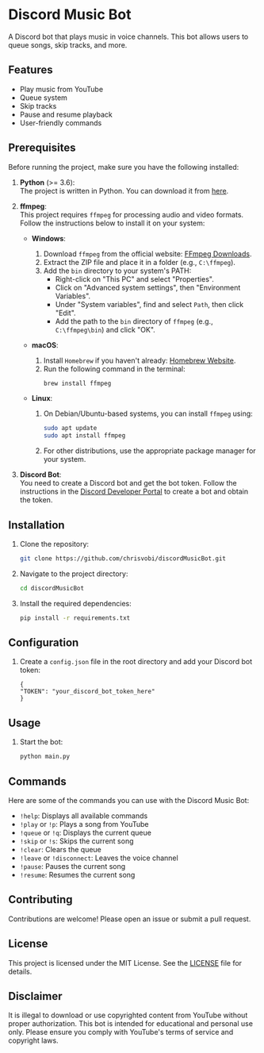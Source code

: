 # Discord Music Bot

A Discord bot that plays music in voice channels. This bot allows users to queue songs, skip tracks, and more.

## Features

- Play music from YouTube
- Queue system
- Skip tracks
- Pause and resume playback
- User-friendly commands

## Prerequisites

Before running the project, make sure you have the following installed:

1. **Python** (>= 3.6):  
    The project is written in Python. You can download it from [here](https://www.python.org/downloads/).

2. **ffmpeg**:  
    This project requires `ffmpeg` for processing audio and video formats. Follow the instructions below to install it on your system:

    - **Windows**:
      1. Download `ffmpeg` from the official website: [FFmpeg Downloads](https://ffmpeg.org/download.html).
      2. Extract the ZIP file and place it in a folder (e.g., `C:\ffmpeg`).
      3. Add the `bin` directory to your system's PATH:
          - Right-click on "This PC" and select "Properties".
          - Click on "Advanced system settings", then "Environment Variables".
          - Under "System variables", find and select `Path`, then click "Edit".
          - Add the path to the `bin` directory of `ffmpeg` (e.g., `C:\ffmpeg\bin`) and click "OK".

    - **macOS**:
      1. Install `Homebrew` if you haven't already: [Homebrew Website](https://brew.sh).
      2. Run the following command in the terminal:
          ```bash
          brew install ffmpeg
          ```

    - **Linux**:
      1. On Debian/Ubuntu-based systems, you can install `ffmpeg` using:
          ```bash
          sudo apt update
          sudo apt install ffmpeg
          ```
      2. For other distributions, use the appropriate package manager for your system.

3. **Discord Bot**:  
    You need to create a Discord bot and get the bot token. Follow the instructions in the [Discord Developer Portal](https://discord.com/developers/docs/intro) to create a bot and obtain the token.

## Installation

1. Clone the repository:
    ```bash
    git clone https://github.com/chrisvobi/discordMusicBot.git
    ```
2. Navigate to the project directory:
    ```bash
    cd discordMusicBot
    ```
3. Install the required dependencies:
    ```bash
    pip install -r requirements.txt
    ```

## Configuration

1. Create a `config.json` file in the root directory and add your Discord bot token:
    ```
    {
    "TOKEN": "your_discord_bot_token_here"
    }
    ```

## Usage

1. Start the bot:
    ```bash
    python main.py
    ```

## Commands

Here are some of the commands you can use with the Discord Music Bot:

- `!help`: Displays all available commands
- `!play` or `!p`: Plays a song from YouTube
- `!queue` or `!q`: Displays the current queue
- `!skip` or `!s`: Skips the current song
- `!clear`: Clears the queue
- `!leave` or `!disconnect`: Leaves the voice channel
- `!pause`: Pauses the current song
- `!resume`: Resumes the current song

## Contributing

Contributions are welcome! Please open an issue or submit a pull request.

## License

This project is licensed under the MIT License. See the [LICENSE](LICENSE) file for details.

## Disclaimer

It is illegal to download or use copyrighted content from YouTube without proper authorization. This bot is intended for educational and personal use only. Please ensure you comply with YouTube's terms of service and copyright laws.